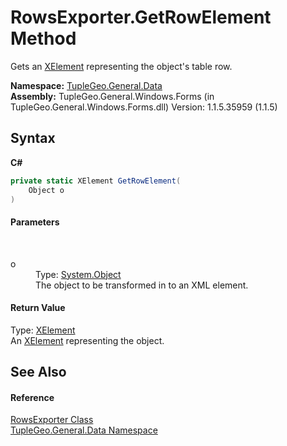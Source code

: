 # RowsExporter.GetRowElement Method 
 

Gets an <a href="http://msdn2.microsoft.com/en-us/library/bb340098" target="_blank">XElement</a> representing the object's table row.

**Namespace:**&nbsp;<a href="N_TupleGeo_General_Data">TupleGeo.General.Data</a><br />**Assembly:**&nbsp;TupleGeo.General.Windows.Forms (in TupleGeo.General.Windows.Forms.dll) Version: 1.1.5.35959 (1.1.5)

## Syntax

**C#**<br />
``` C#
private static XElement GetRowElement(
	Object o
)
```


#### Parameters
&nbsp;<dl><dt>o</dt><dd>Type: <a href="http://msdn2.microsoft.com/en-us/library/e5kfa45b" target="_blank">System.Object</a><br />The object to be transformed in to an XML element.</dd></dl>

#### Return Value
Type: <a href="http://msdn2.microsoft.com/en-us/library/bb340098" target="_blank">XElement</a><br />An <a href="http://msdn2.microsoft.com/en-us/library/bb340098" target="_blank">XElement</a> representing the object.

## See Also


#### Reference
<a href="T_TupleGeo_General_Data_RowsExporter">RowsExporter Class</a><br /><a href="N_TupleGeo_General_Data">TupleGeo.General.Data Namespace</a><br />